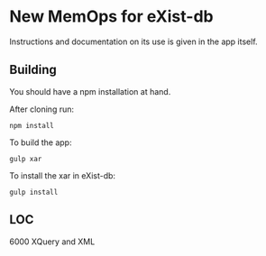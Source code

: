 # New MemOps for eXist-db


Instructions and documentation on its use is given in the app itself.

## Building

You should have a npm installation at hand.

After cloning run:
```
npm install
```

To build the app:
```
gulp xar
```

To install the xar in eXist-db:
```
gulp install
```

## LOC

6000 XQuery and XML
